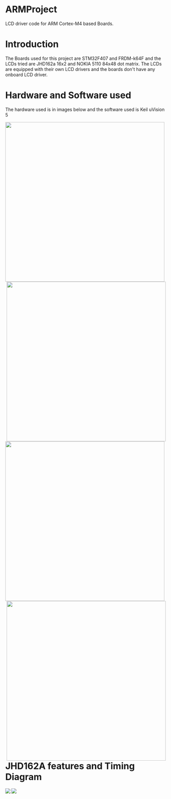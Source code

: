 # ARMProject
LCD driver code for ARM Cortex-M4 based Boards.

# Introduction
The Boards used for this project are STM32F407 and FRDM-k64F and the LCDs tried are JHD162a 16x2 and NOKIA 5110 84x48 dot matrix. The LCDs are equipped with their own LCD drivers and the boards don't have any onboard LCD driver.  

# Hardware and Software used

The hardware used is in images below and the software used is Keil uVision 5  

<img align="left" width="500" height="500" src="https://images-na.ssl-images-amazon.com/images/I/51jy8enJluL._SX425_.jpg">
<img align="right" width="500" height="500" src="https://5.imimg.com/data5/BR/QM/MY-9380557/nokia-5110-lcd-module-500x500.jpg">  

<img align="left" width="500" height="500" src="https://uge-one.com/image/cache/catalog/catalog/0%20UGE%20STM32F4%20DISCOVERY-1-500x375.jpg">
<img align="right" width="500" height="500" src="https://www.nxp.com/assets/images/en/dev-board-image/FRDM-K64F-ANGLE.jpg">    


# JHD162A features and Timing Diagram  

<img align="left" src="https://github.com/sourabhkumar0308/ARMProject/blob/master/Images/lcd%20features.png">
<img align="left" src="https://github.com/sourabhkumar0308/ARMProject/blob/master/Images/timing%20diagram.jpg">  
